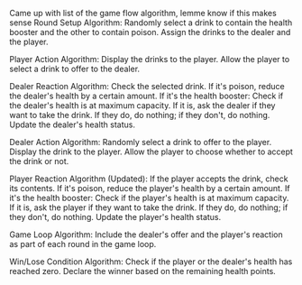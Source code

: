 Came up with list of the game flow algorithm, lemme know if this makes sense
Round Setup Algorithm:
    Randomly select a drink to contain the health booster and the other to contain poison.
    Assign the drinks to the dealer and the player.

Player Action Algorithm:
    Display the drinks to the player.
    Allow the player to select a drink to offer to the dealer.

Dealer Reaction Algorithm:
    Check the selected drink.
    If it's poison, reduce the dealer's health by a certain amount.
    If it's the health booster:
      Check if the dealer's health is at maximum capacity.
      If it is, ask the dealer if they want to take the drink.
      If they do, do nothing; if they don't, do nothing.
    Update the dealer's health status.

Dealer Action Algorithm:
    Randomly select a drink to offer to the player.
    Display the drink to the player.
    Allow the player to choose whether to accept the drink or not.


Player Reaction Algorithm (Updated):
    If the player accepts the drink, check its contents.
    If it's poison, reduce the player's health by a certain amount.
    If it's the health booster:
        Check if the player's health is at maximum capacity.
        If it is, ask the player if they want to take the drink.
        If they do, do nothing; if they don't, do nothing.
    Update the player's health status.

Game Loop Algorithm:
    Include the dealer's offer and the player's reaction as part of each round in the game loop.

Win/Lose Condition Algorithm:
    Check if the player or the dealer's health has reached zero.
    Declare the winner based on the remaining health points.
